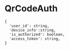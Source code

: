 # QrCodeAuth

```
{
  'user_id': string,
  'device_info':string,
  'is_authorized': boolean,
  'access_token': string,
}

```
